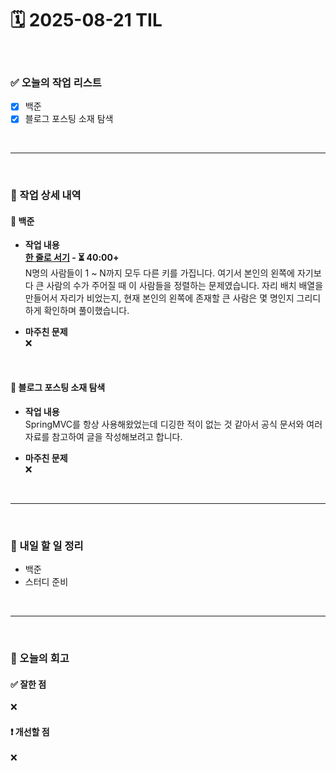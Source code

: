# 🗓️ 2025-08-21 TIL

<br>

### ✅ 오늘의 작업 리스트  
- [x] 백준
- [x] 블로그 포스팅 소재 탐색

<br>

---

<br>

### 📌 작업 상세 내역  

#### 🔹 백준
- **작업 내용**<br>
**[한 줄로 서기](https://www.acmicpc.net/problem/1138) - ⏳ 40:00+**<br>
N명의 사람들이 1 ~ N까지 모두 다른 키를 가집니다. 여기서 본인의 왼쪽에 자기보다 큰 사람의 수가 주어질 때 이 사람들을 정렬하는 문제였습니다. 자리 배치 배열을 만들어서 자리가 비었는지, 현재 본인의 왼쪽에 존재할 큰 사람은 몇 명인지 그리디하게 확인하며 풀이했습니다.

- **마주친 문제**<br>
❌

<br>

#### 🔹 블로그 포스팅 소재 탐색
- **작업 내용**<br>
SpringMVC를 항상 사용해왔었는데 디깅한 적이 없는 것 같아서 공식 문서와 여러 자료를 참고하여 글을 작성해보려고 합니다.

- **마주친 문제**<br>
❌

<br>


---

<br>

### 🚀 내일 할 일 정리  

- 백준
- 스터디 준비

<br>

---

<br>

### 🧐 오늘의 회고  

#### ✅ 잘한 점
❌

#### ❗ 개선할 점
❌

<br><br><br>